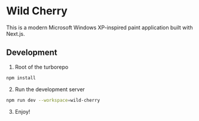 # Wild Cherry

This is a modern Microsoft Windows XP-inspired paint application built with Next.js.

## Development

1. Root of the turborepo

```bash
npm install
```

2. Run the development server

```bash
npm run dev --workspace=wild-cherry
```

3. Enjoy!






